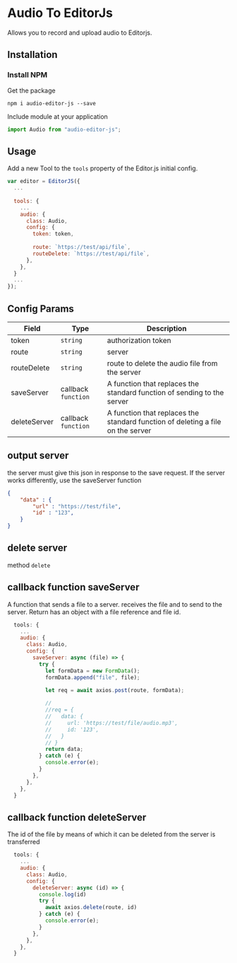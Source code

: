 # Audio To EditorJs

Allows you to record and upload audio to Editorjs.

## Installation

### Install NPM

Get the package

```shell
npm i audio-editor-js --save
```

Include module at your application

```javascript
import Audio from "audio-editor-js";
```

## Usage

Add a new Tool to the `tools` property of the Editor.js initial config.

```javascript
var editor = EditorJS({
  ...
  
  tools: {
    ...
    audio: {
      class: Audio,
      config: {
        token: token,
        
        route: `https://test/api/file`,
        routeDelete: `https://test/api/file`,
      },
    },
  }
  ...
});
```

## Config Params

| Field           | Type       | Description                                                       |
| --------------  | ---------- | ----------------------------------------------------------------- |
| token           | `string`            | authorization token                                      |
| route           | `string`            | server                                                   |
| routeDelete     | `string`            | route to delete the audio file from the server           |
| saveServer      | callback `function` | A function that replaces the standard function of sending to the server |
| deleteServer    | callback `function` | A function that replaces the standard function of deleting a file on the server |

## output server

the server must give this json in response to the save request. If the server works differently, use the saveServer function

```json
{
    "data" : {
        "url" : "https://test/file",
        "id" : "123",
    }
}
```

## delete server

method `delete`

## callback function saveServer

A function that sends a file to a server. receives the file and to send to the server.
Return has an object with a file reference and file id.

```javascript
  tools: {
    ...
    audio: {
      class: Audio,
      config: {
        saveServer: async (file) => {
          try {
            let formData = new FormData();
            formData.append("file", file);
            
            let req = await axios.post(route, formData);

            // 
            //req = {
            //   data: {
            //     url: 'https://test/file/audio.mp3',
            //     id: '123',
            //   }
            // }
            return data;
          } catch (e) {
            console.error(e);
          }
        },
      },
    },
  }
```
## callback function deleteServer

The id of the file by means of which it can be deleted from the server is transferred

```javascript
  tools: {
    ...
    audio: {
      class: Audio,
      config: {
        deleteServer: async (id) => {
          console.log(id)
          try {
            await axios.delete(route, id)
          } catch (e) {
            console.error(e);
          }
        },
      },
    },
  }
```